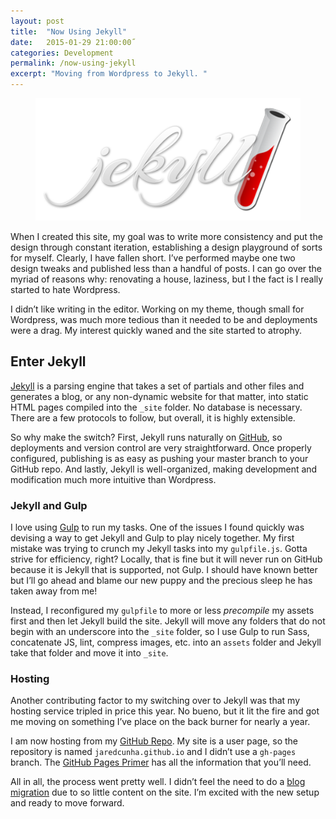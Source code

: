 ```yaml
---
layout: post
title:  "Now Using Jekyll"
date:   2015-01-29 21:00:00˝
categories: Development
permalink: /now-using-jekyll
excerpt: "Moving from Wordpress to Jekyll. "
---
```


<div class="body-copy wrap" markdown="1">
<figure class="narrow">
	<img src="/assets/images/jekyll-logo.png" alt="Jekyll logo" />
</figure>

When I created this site, my goal was to write more consistency and put the design through constant iteration, establishing a design playground of sorts for myself. Clearly, I have fallen short. I’ve performed maybe one two design tweaks and published less than a handful of posts. I can go over the myriad of reasons why: renovating a house, laziness, but I the fact is I really started to hate Wordpress. 

I didn’t like writing in the editor. Working on my theme, though small for Wordpress, was much more tedious than it needed to be and deployments were a drag. My interest quickly waned and the site started to atrophy. 

## Enter Jekyll

[Jekyll](http://jekyllrb.com) is a parsing engine that takes a set of partials and other files and generates a blog, or any non-dynamic website for that matter, into static HTML pages compiled into the `_site` folder. No database is necessary. There are a few protocols to follow, but overall, it is highly extensible.

So why make the switch? First, Jekyll runs naturally on [GitHub](http://github.com), so deployments and version control are very straightforward. Once properly configured, publishing is as easy as pushing your master branch to your GitHub repo. And lastly, Jekyll is well-organized, making development and modification much more intuitive than Wordpress.

### Jekyll and Gulp

I love using [Gulp](http://gulpjs.com) to run my tasks. One of the issues I found quickly was devising a way to get Jekyll and Gulp to play nicely together. My first mistake was trying to crunch my Jekyll tasks into my `gulpfile.js`. Gotta strive for efficiency, right? Locally, that is fine but it will never run on GitHub because it is Jekyll that is supported, not Gulp. I should have known better but I’ll go ahead and blame our new puppy and the precious sleep he has taken away from me!

Instead, I reconfigured my `gulpfile` to more or less *precompile* my assets first and then let Jekyll build the site. Jekyll will move any folders that do not begin with an underscore into the `_site` folder, so I use Gulp to run Sass, concatenate JS, lint, compress images, etc. into an `assets` folder and Jekyll take that folder and move it into `_site`. 

### Hosting

Another contributing factor to my switching over to Jekyll was that my hosting service tripled in price this year. No bueno, but it lit the fire and got me moving on something I’ve place on the back burner for nearly a year. 

I am now hosting from my [GitHub Repo](https://github.com/jaredcunha/jaredcunha.github.io). My site is a user page, so the repository is named `jaredcunha.github.io` and I didn’t use a `gh-pages` branch. The [GitHub Pages Primer](https://pages.github.com/) has all the information that you’ll need. 

All in all, the process went pretty well. I didn’t feel the need to do a [blog migration](http://jekyllrb.com/docs/migrations/) due to so little content on the site. I’m excited with the new setup and ready to move forward. 










</div>